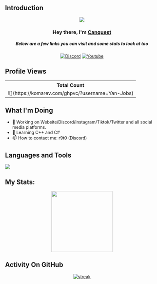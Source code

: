 ## Introduction
<p align="center">
<img src="https://tenor.com/view/puppyhacker-gif-10733045244010125008" /></a>
</p>

<h3 align="center">Hey there, I'm <a href="https://github.com/Yan-Jobs">Canquest</a></h3>
<h5 align="center">Below are a few links you can visit and some stats to look at too</h5>

<p align="center">
  <a href="https://discord.gg/wwXEY47sqR"><img alt="Discord" title="Discord" src="https://img.shields.io/badge/-Discord-7289DA?style=for-the-badge&logo=discord&logoColor=white"/></a>
  <a href="https://www.youtube.com/c/404"><img alt="Youtube" title="Youtube" src="https://img.shields.io/badge/-Youtube-FF0000?style=for-the-badge&logo=youtube&logoColor=white"/></a>
 </p>
 
## Profile Views


  <table>
    <tr>
      <!-- <th>Profile Views</th> -->
      <th>Total Count</th>
    </tr>
    <tr>
      <!-- <td>
        <div align="center">
          <a href="https://github.com/Yan-Jobs"><img src="https://github.com/Thinkright20.png" alt="@Yan-Jobs" width="52" /></a>
          <br />
          <a align="center" href="https://github.com/Yan-Jobs"><b>Canquest</b></a>
        </b>
      </td> -->
      <!-- Profile Views -->
      <td>
         ![](https://komarev.com/ghpvc/?username=Yan-Jobs)
      </td>
    </tr>
  </table>
  
## What I'm Doing

- 🔭 Working on Website/Discord/Instagram/Tiktok/Twitter and all social media platforms.
- 🌱 Learning C++ and C#
- 📫 How to contact me: r9t0 (Discord)

## Languages and Tools

<p align="left"> <a href="https://github.com/Yan-Jobs"><img src="https://skillicons.dev/icons?i=vscode,replit,github,mongodb,css,html,js,express,bots,nodejs"> </a> </p>

## My Stats:
<p align="center">
<img height="200px" src="https://github-readme-stats.vercel.app/api?username=Yan-Jobs&hide_border=true&show_icons=true&count_private=true&theme=gruvbox&bg_color=151515">
</p>

## Activity On GitHub

<p align="center">
  <a href="https://github.com/Yan-Jobs">      
<img title="stats" alt="streak" src="https://github-readme-streak-stats.herokuapp.com/?user=Yan-Jobs&theme=dark&hide_border=true&stroke=f53b3b"/>
</a> 
</p>
